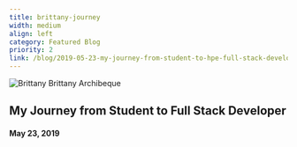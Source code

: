 ```yaml
---
title: brittany-journey
width: medium
align: left
category: Featured Blog
priority: 2
link: /blog/2019-05-23-my-journey-from-student-to-hpe-full-stack-developer/
---
```

![Brittany](/img/Brittany.png)
Brittany Archibeque

## My Journey from Student to Full Stack Developer

#### May 23, 2019
